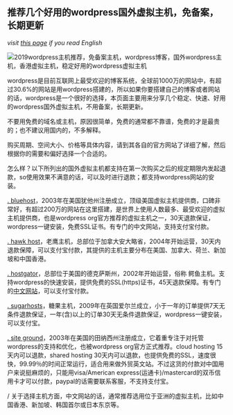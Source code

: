 ## 推荐几个好用的wordpress国外虚拟主机，免备案，长期更新

*visit [this page](https://tophosting.github.io/wordpress) if you read English*

![2019wordpress主机推荐，免备案主机，wordpress博客，国外wordpress主机，香港虚拟主机，稳定好用的wordpress虚拟主机](https://i.ibb.co/T0xPbjx/best-wordpress-hosting-providers.jpg "好用的wordpress虚拟主机")

wordpress是目前互联网上最受欢迎的博客系统，全球前1000万的网站中，有超过30.6%的网站是用wordpress搭建的，所以如果你要搭建自己的博客或者网站的话，wordpress是一个很好的选择，本页面主要用来分享几个稳定、快速、好用的wordpress国外虚拟主机，不用备案，长期更新。

不要用免费的域名或主机，原因很简单，免费的通常都不靠谱，免费的才是最贵的；也不建议用国内的，不多解释。

购买周期、空间大小、价格等具体内容，请到其各自的官方网站了详细了解，然后根据你的需要和偏好选择一个合适的。

怎么样？以下所列出的国外虚拟主机都支持在第一次购买之后的规定期限内发起退款，so使用效果不满意的话，可以及时进行退款；都支持wordpress网站的安装。

[. bluehost](https://www.bluehost.com/track/ykq/)，2003年在美国犹他州注册成立，顶级美国虚拟主机提供商，口碑非常好，有超过200万的网站在这里搭建，是世界上使用人数最多、最受欢迎的虚拟主机提供商，也是wordpress org官方推荐的虚拟主机之一，30天退款保证，wordpress一键安装，免费SSL证书。有专门的中文网站，支持支付宝付款。

[. hawk host](https://my.hawkhost.com/aff.php?aff=12414)，老鹰主机，总部位于加拿大安大略省，2004年开始运营，30天内退款保障，可以支付宝付款，其提供的主机主要分布在美国、加拿大、荷兰、新加坡和中国香港。

[. hostgator](https://partners.hostgator.com/KBOoA)，总部位于美国的德克萨斯州，2002年开始运营，俗称 鳄鱼主机。支持wordpress的快速安装，提供免费的SSL(https)证书，45天退款保障。有专门的[中文网站](https://partners.hostgator.com/9Vnb0)，可以支付宝付款。

[. sugarhosts](https://www.sugarhosts.com/members/aff.php?aff=3080)，糖果主机，2009年在英国爱尔兰成立，小于一年的订单提供7天无条件退款保证，一年(含)以上的订单30天无条件退款保证，wordpress一键安装，可以支付宝。

[. site ground](https://www.siteground.com/index.htm?afcode=d374ff711fd59832e23687367eb84f3c)，2003年在美国的田纳西州注册成立，它着重专注于对托管wordpress的支持和优化，也被wordpress org官方正式推荐。cloud hosting 15天内可以退款，shared hosting 30天内可以退款，也提供免费的SSL，速度很快，99.99％的时间正常运行，适合用来做外贸英文站。不过这货的付款对中国用户来说挺麻烦的，只能用visa/American express(运通卡)/mastercard的双币信用卡才可以付款，paypal的话需要联系客服，不支持支付宝。

/
关于选择主机方面，中文网站的话，通常推荐选用位于亚洲的虚拟主机，比如中国香港、新加坡、韩国首尔或日本东京等。
